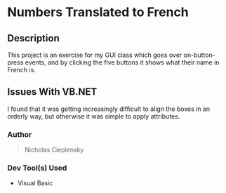 # Numbers Translated to French

## Description
This project is an exercise for my GUI class which goes over on-button-press events, and by clicking the five buttons it shows what their name in French is.  

## Issues With VB.NET
I found that it was getting increasingly difficult to align the boxes in an orderly way, but otherwise it was simple to apply attributes.

### Author
> Nicholas Cieplensky

### Dev Tool(s) Used
- Visual Basic
